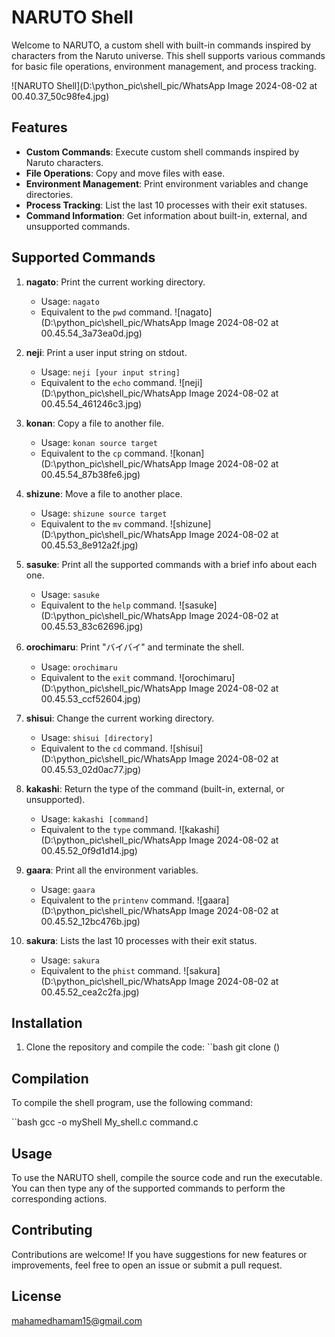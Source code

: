 # NARUTO Shell

Welcome to NARUTO, a custom shell with built-in commands inspired by characters from the Naruto universe. 
This shell supports various commands for basic file operations, environment management, and process tracking.

![NARUTO Shell](D:\python_pic\shell_pic/WhatsApp Image 2024-08-02 at 00.40.37_50c98fe4.jpg)

## Features

- **Custom Commands**: Execute custom shell commands inspired by Naruto characters.
- **File Operations**: Copy and move files with ease.
- **Environment Management**: Print environment variables and change directories.
- **Process Tracking**: List the last 10 processes with their exit statuses.
- **Command Information**: Get information about built-in, external, and unsupported commands.

## Supported Commands

1. **nagato**: Print the current working directory.
   - Usage: `nagato`
   - Equivalent to the `pwd` command.
   ![nagato](D:\python_pic\shell_pic/WhatsApp Image 2024-08-02 at 00.45.54_3a73ea0d.jpg)

2. **neji**: Print a user input string on stdout.
   - Usage: `neji [your input string]`
   - Equivalent to the `echo` command.
    ![neji](D:\python_pic\shell_pic/WhatsApp Image 2024-08-02 at 00.45.54_461246c3.jpg)

3. **konan**: Copy a file to another file.
   - Usage: `konan source target`
   - Equivalent to the `cp` command.
    ![konan](D:\python_pic\shell_pic/WhatsApp Image 2024-08-02 at 00.45.54_87b38fe6.jpg)

4. **shizune**: Move a file to another place.
   - Usage: `shizune source target`
   - Equivalent to the `mv` command.
    ![shizune](D:\python_pic\shell_pic/WhatsApp Image 2024-08-02 at 00.45.53_8e912a2f.jpg)

5. **sasuke**: Print all the supported commands with a brief info about each one.
   - Usage: `sasuke`
   - Equivalent to the `help` command.
    ![sasuke](D:\python_pic\shell_pic/WhatsApp Image 2024-08-02 at 00.45.53_83c62696.jpg)

6. **orochimaru**: Print "バイバイ" and terminate the shell.
   - Usage: `orochimaru`
   - Equivalent to the `exit` command.
    ![orochimaru](D:\python_pic\shell_pic/WhatsApp Image 2024-08-02 at 00.45.53_ccf52604.jpg)

7. **shisui**: Change the current working directory.
   - Usage: `shisui [directory]`
   - Equivalent to the `cd` command.
    ![shisui](D:\python_pic\shell_pic/WhatsApp Image 2024-08-02 at 00.45.53_02d0ac77.jpg)

8. **kakashi**: Return the type of the command (built-in, external, or unsupported).
   - Usage: `kakashi [command]`
   - Equivalent to the `type` command.
    ![kakashi](D:\python_pic\shell_pic/WhatsApp Image 2024-08-02 at 00.45.52_0f9d1d14.jpg)

9. **gaara**: Print all the environment variables.
   - Usage: `gaara`
   - Equivalent to the `printenv` command.
    ![gaara](D:\python_pic\shell_pic/WhatsApp Image 2024-08-02 at 00.45.52_12bc476b.jpg)

10. **sakura**: Lists the last 10 processes with their exit status.
    - Usage: `sakura`
    - Equivalent to the `phist` command.
    ![sakura](D:\python_pic\shell_pic/WhatsApp Image 2024-08-02 at 00.45.52_cea2c2fa.jpg)

## Installation

1. Clone the repository and compile the code: ``bash git clone ()

## Compilation

To compile the shell program, use the following command:

``bash gcc -o myShell My_shell.c command.c

## Usage

To use the NARUTO shell, compile the source code and run the executable. You can then type any of the supported commands to perform the corresponding actions.

## Contributing

Contributions are welcome! 
If you have suggestions for new features or improvements, feel free to open an issue or submit a pull request.

## License

mahamedhamam15@gmail.com

